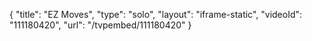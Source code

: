 {
    "title": "EZ Moves",
    "type": "solo",
    "layout": "iframe-static",
    "videoId": "111180420",
    "url": "\/tvpembed\/111180420"
}